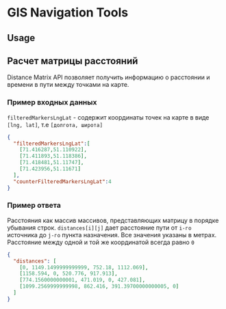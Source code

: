 # GIS Navigation Tools
## Usage
## Расчет матрицы расстояний
Distance Matrix API позволяет получить информацию о расстоянии и времени в пути между точками на карте.
### Пример входных данных 
`filteredMarkersLngLat` - содержит координаты точек на карте в виде `[lng, lat]`, т.е `[долгота, широта]`
```json
{
  "filteredMarkersLngLat":[
    [71.416287,51.110922],
    [71.411893,51.118386],
    [71.418481,51.11747],
    [71.423956,51.11671]
  ],
  "counterFilteredMarkersLngLat":4
}
```
### Пример ответа
Расстояния как массив массивов, представляющих матрицу в порядке убывания строк. `distances[i][j]` дает расстояние пути от `i-го` источника до `j-го` пункта назначения. Все значения указаны в метрах. Расстояние между одной и той же координатой всегда равно `0`
```json
{
  "distances": [
    [0, 1149.1499999999999, 752.18, 1112.069], 
    [1158.594, 0, 520.776, 917.913], 
    [774.1560000000001, 471.019, 0, 427.081], 
    [1099.2569999999998, 862.416, 391.39700000000005, 0]
  ]
}
```
